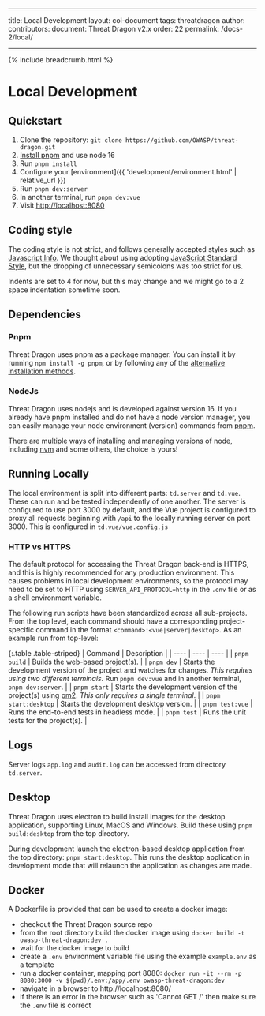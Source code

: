 
---

title: Local Development
layout: col-document
tags: threatdragon
author:
contributors:
document: Threat Dragon v2.x
order: 22
permalink: /docs-2/local/

---

{% include breadcrumb.html %}
# Local Development

## Quickstart
1. Clone the repository: `git clone https://github.com/OWASP/threat-dragon.git`
1. [Install pnpm](https://pnpm.io/installation) and use node 16
1. Run `pnpm install`
1. Configure your [environment]({{ 'development/environment.html' | relative_url }}) 
1. Run `pnpm dev:server`
1. In another terminal, run `pnpm dev:vue`
1. Visit [http://localhost:8080](http://localhost:8080/)

## Coding style
The coding style is not strict, and follows generally accepted styles such as
[Javascript Info](https://javascript.info/coding-style).
We thought about using adopting [JavaScript Standard Style](https://github.com/standard/standard),
but the dropping of unnecessary semicolons was too strict for us.

Indents are set to 4 for now, but this may change and we might go to a 2 space indentation sometime soon.

## Dependencies

### Pnpm
Threat Dragon uses pnpm as a package manager.  You can install it by running `npm install -g pnpm`,
or by following any of the [alternative installation methods](https://pnpm.io/installation).

### NodeJs
Threat Dragon uses nodejs and is developed against version 16.
If you already have pnpm installed and do not have a node version manager,
you can easily manage your node environment (version) commands from [pnpm](https://pnpm.io/cli/env).

There are multiple ways of installing and managing versions of node,
including [nvm](https://github.com/nvm-sh/nvm) and some others, the choice is yours!

## Running Locally
The local environment is split into different parts: `td.server` and `td.vue`.
These can run and be tested independently of one another.
The server is configured to use port 3000 by default, and the Vue project is configured to proxy all requests beginning with `/api`
to the locally running server on port 3000.  This is configured in `td.vue/vue.config.js`

### HTTP vs HTTPS
The default protocol for accessing the Threat Dragon back-end is HTTPS, and this is highly recommended for any production environment.
This causes problems in local development environments,
so the protocol may need to be set to HTTP using `SERVER_API_PROTOCOL=http` in the `.env` file
or as a shell environment variable.

The following run scripts have been standardized across all sub-projects.
From the top level, each command should have a corresponding project-specific command
in the format `<command>:<vue|server|desktop>`. As an example run from top-level:

{:.table .table-striped}
| Command | Description |
| ---- | ---- | ---- |
| `pnpm build` | Builds the web-based project(s). |
| `pnpm dev` | Starts the development version of the project and watches for changes. *This requires using two different terminals.* Run `pnpm dev:vue` and in another terminal, `pnpm dev:server`. |
| `pnpm start` | Starts the development version of the project(s) using [pm2](https://github.com/Unitech/pm2). *This only requires a single terminal*. |
| `pnpm start:desktop` | Starts the development desktop version. |
| `pnpm test:vue` | Runs the end-to-end tests in headless mode. |
| `pnpm test` | Runs the unit tests for the project(s). |

## Logs
Server logs `app.log` and  `audit.log` can be accessed from directory `td.server`.

## Desktop
Threat Dragon uses electron to build install images for the desktop application, supporting Linux, MacOS and Windows.
Build these using `pnpm build:desktop` from the top directory.

During development launch the electron-based desktop application from the top directory: `pnpm start:desktop`.
This runs the desktop application in development mode that will relaunch the application as changes are made.

## Docker
A Dockerfile is provided that can be used to create a docker image:
* checkout the Threat Dragon source repo
* from the root directory build the docker image using `docker build -t owasp-threat-dragon:dev .`
* wait for the docker image to build
* create a `.env` environment variable file using the example `example.env` as a template
* run a docker container, mapping port 8080:
`docker run -it --rm -p 8080:3000 -v $(pwd)/.env:/app/.env owasp-threat-dragon:dev`
* navigate in a browser to http://localhost:8080/
* if there is an error in the browser such as 'Cannot GET /' then make sure the `.env` file is correct
